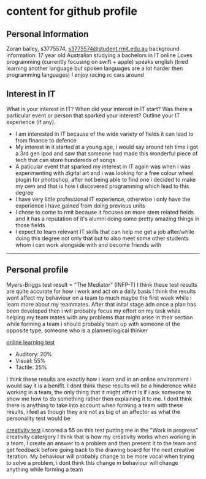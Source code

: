 # content for github profile

## Personal Information 
Zoran bailey, s3775574, s3775574@student.rmit.edu.au
background information:
    17 year old Australian studying a bachelors in IT online
    Loves programming (currently focusing on swift + apple)
    speaks english (tried learning another language but spoken languages are a lot harder then programming languages)
    I enjoy racing rc cars around


## Interest in IT

 What is your interest in IT? When did your interest in IT start?
 Was there a particular event or person that sparked your interest? Outline your IT experience (if any).

+ I am interested in IT because of the wide variety of fields it can lead to from finance to defence
+ My interest in it started at a young age, i would say around teh time i got a 3rd gen ipod and saw
  that someone had made this wonderful piece of tech that can store hundereds of songs
+ A paticular event that sparked my interest in IT again was when i was experimenting with digital art
  and i was looking for a free colour wheel plugin for photoshop, after not being able to find one
  i decided to make my own and that is how i discovered programming which lead to this degree
+ I have very little professional IT experience, otherwise i only have the experience i have gained from doing previous units
+ I chose to come to rmit because it focuses on more stem related fields and it has a reputation of
  it's alumni doing some pretty amazing things in those fields
+ I expect to learn relevant IT skills that can help me get a job after/while doing this degree
  not only that but to also meet some other students whom i can work alongside with and become friends with
 
---

## Personal profile

Myers-Briggs test result = “The Mediator” (INFP-T)
I think these test results are quite accurate for how i work and act on a daily basis
I think the results wont affect my behaviour on a team to much maybe the first week while i learn more
about my teammates. After that inital stage adn once a plan has been developed then i will probably focus 
my effort on my task while helping my team mates with any problems that might arise in their section
while forming a team i should probably team up with someone of the opposite type, someone who is a planner/logical thinker

[online learning test](http://www.educationplanner.org/students/self-assessments/learning-styles-quiz.shtml?event=results&A=4&V=11&T=5)

+ Auditory: 20%
+ Visual: 55%
+ Tactile: 25%

I think these results are exactly how i learn and in an online environment i would say it is a benifit. 
I dont think these results will be a hinderence while working in a team, the only thing that it might affect is if i ask someone to show me how to do something rather then explaining it to me. I dont think there is anything to take into account when forming a team with these results, i feel as though they are not as big of an affector as what the personality test would be


[creativity test](https://www.mindtools.com/pages/article/creativity-quiz.htm)
i scored a 55 on this test putting me in the "Work in progress" creativity catergory
I think that is how my creativity works when working in a team, I create an answer to a problem
and then present it to the team and get feedback before going back to the drawing board for the next creative iteration.
My behaviour will probably change to be more vocal when trying to solve a problem, i dont think this change in behaviour will change anything while forming a team




